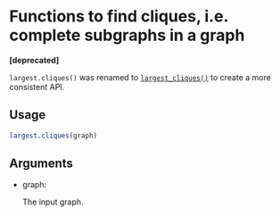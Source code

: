 # Functions to find cliques, i.e. complete subgraphs in a graph

**\[deprecated\]**

`largest.cliques()` was renamed to
[`largest_cliques()`](https://r.igraph.org/reference/cliques.md) to
create a more consistent API.

## Usage

``` r
largest.cliques(graph)
```

## Arguments

- graph:

  The input graph.

